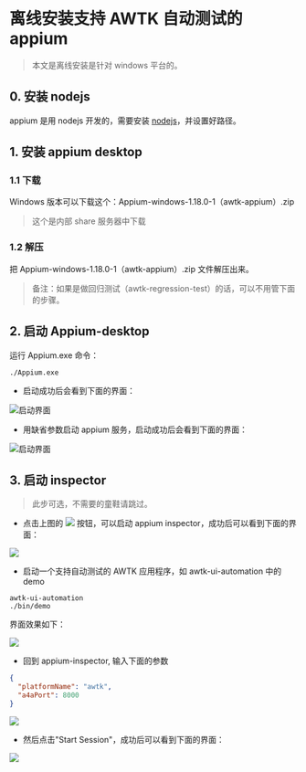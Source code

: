 # 离线安装支持 AWTK 自动测试的 appium

> 本文是离线安装是针对 windows 平台的。

## 0. 安装 nodejs

appium 是用 nodejs 开发的，需要安装 [nodejs](https://nodejs.org/en/)，并设置好路径。

## 1. 安装 appium desktop

### 1.1 下载

Windows 版本可以下载这个：Appium-windows-1.18.0-1（awtk-appium）.zip

> 这个是内部 share 服务器中下载

### 1.2 解压

把 Appium-windows-1.18.0-1（awtk-appium）.zip 文件解压出来。

> 备注：如果是做回归测试（awtk-regression-test）的话，可以不用管下面的步骤。

## 2. 启动 Appium-desktop

运行 Appium.exe 命令：

```
./Appium.exe
```

* 启动成功后会看到下面的界面：

![启动界面](images/appium_desktop_start.png)

* 用缺省参数启动 appium 服务，启动成功后会看到下面的界面：

![启动界面](images/appium_desktop0.png)

## 3. 启动 inspector

> 此步可选，不需要的童鞋请跳过。

* 点击上图的 ![](images/appium_start_inspector.png) 按钮，可以启动 appium inspector，成功后可以看到下面的界面：

![](images/inspector_1.png)

* 启动一个支持自动测试的 AWTK 应用程序，如 awtk-ui-automation 中的 demo

```
awtk-ui-automation
./bin/demo
```

界面效果如下：

![](../docs/images/demo.png)

* 回到 appium-inspector, 输入下面的参数

```json
{
  "platformName": "awtk",
  "a4aPort": 8000
}
```

![](../docs/images/inspector_2.png)

* 然后点击"Start Session"，成功后可以看到下面的界面：

![](../docs/images/inspector_3.png)
